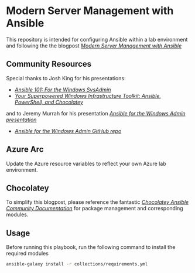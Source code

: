 # Modern Server Management with Ansible

This repository is intended for configuring Ansible within a lab environment and following the the blogpost [*Modern Server Management with Ansible*](https://www.allwayshype.com/allways-hype/modern-server-management-with-ansible)

## Community Resources
Special thanks to Josh King for his presentations:
- [*Ansible 101: For the Windows SysAdmin*](https://www.youtube.com/watch?v=SqO2HkKep90) 
- [*Your Superpowered Windows Infrastructure Toolkit: Ansible, PowerShell, and Chocolatey*](https://www.youtube.com/watch?v=oKJtlEenaog&t=4664s) 

and to Jeremy Murrah for his presentation [*Ansible for the Windows Admin presentation*](https://youtu.be/ZI20Y10OKd0)
- [*Ansible for the Windows Admin GitHub repo*](https://github.com/murrahjm/PSSummit2019)


## Azure Arc

Update the Azure resource variables to reflect your own Azure lab environment.


## Chocolatey

To simplify this blogpost, please reference the fantastic [*Chocolatey Ansible Community Documentation*](https://docs.ansible.com/ansible/latest/collections/chocolatey/chocolatey/win_chocolatey_module.html) for package management and corresponding modules.


## Usage

Before running this playbook, run the following command to install the required modules

```bash
ansible-galaxy install -r collections/requirements.yml
```
